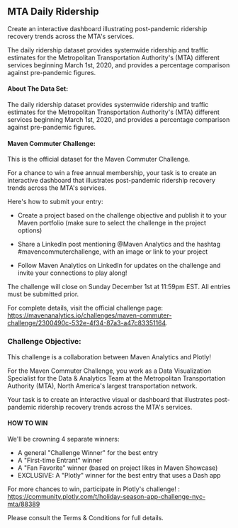 <h2>MTA Daily Ridership</h2>

Create an interactive dashboard illustrating post-pandemic ridership recovery trends across the MTA's services.

The daily ridership dataset provides systemwide ridership and traffic estimates for the Metropolitan Transportation Authority's (MTA) different services beginning March 1st, 2020, and provides a percentage comparison against pre-pandemic figures.

<h4>About The Data Set:</h4>

The daily ridership dataset provides systemwide ridership and traffic estimates for the Metropolitan Transportation Authority's (MTA) different services beginning March 1st, 2020, and provides a percentage comparison against pre-pandemic figures.

<h4>Maven Commuter Challenge:</h4>

This is the official dataset for the Maven Commuter Challenge.

For a chance to win a free annual membership, your task is to create an interactive dashboard that illustrates post-pandemic ridership recovery trends across the MTA's services.

Here's how to submit your entry:

 - Create a project based on the challenge objective and publish it to your Maven portfolio (make sure to select the challenge in the project options)

 - Share a LinkedIn post mentioning @Maven Analytics and the hashtag #mavencommuterchallenge, with an image or link to your project

 - Follow Maven Analytics on LinkedIn for updates on the challenge and invite your connections to play along!

The challenge will close on Sunday December 1st at 11:59pm EST. All entries must be submitted prior.

For complete details, visit the official challenge page: https://mavenanalytics.io/challenges/maven-commuter-challenge/2300490c-532e-4f34-87a3-a47c83351164.

<h3>Challenge Objective:</h3>

This challenge is a collaboration between Maven Analytics and Plotly!

For the Maven Commuter Challenge, you work as a Data Visualization Specialist for the Data & Analytics Team at the Metropolitan Transportation Authority (MTA), North America's largest transportation network.

Your task is to create an interactive visual or dashboard that illustrates post-pandemic ridership recovery trends across the MTA's services.

<h4>HOW TO WIN</h4>

We'll be crowning 4 separate winners:

 - A general "Challenge Winner" for the best entry
 - A "First-time Entrant" winner
 - A "Fan Favorite" winner (based on project likes in Maven Showcase)
 - EXCLUSIVE: A "Plotly" winner for the best entry that uses a Dash app

For more chances to win, participate in Plotly's challenge! : https://community.plotly.com/t/holiday-season-app-challenge-nyc-mta/88389

Please consult the Terms & Conditions for full details.
